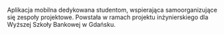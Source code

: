 Aplikacja mobilna dedykowana studentom, wspierająca samoorganizujące się zespoły projektowe.
Powstała w ramach projektu inżynierskiego dla Wyższej Szkoły Bankowej w Gdańsku.